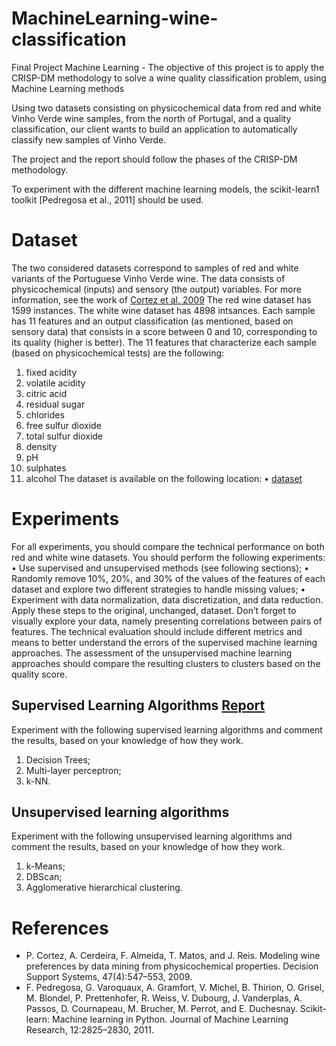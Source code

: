 # MachineLearning-wine-classification
Final Project Machine Learning - The objective of this project is to apply the CRISP-DM methodology to solve a wine quality classification problem, using Machine Learning methods 

Using two datasets consisting on physicochemical data from red and white Vinho Verde
wine samples, from the north of Portugal, and a quality classification, our client wants to
build an application to automatically classify new samples of Vinho Verde.

The project and the report should follow the phases of the CRISP-DM methodology.

To experiment with the different machine learning models, the scikit-learn1
toolkit [Pedregosa et al., 2011] should be used.

# Dataset
The two considered datasets correspond to samples of red and white variants of the Portuguese Vinho Verde wine. The data consists of physicochemical (inputs) and sensory (the
output) variables. For more information, see the work of [Cortez et al. 2009](https://scikit-learn.org/stable/index.html)
The red wine dataset has 1599 instances. The white wine dataset has 4898 intsances.
Each sample has 11 features and an output classification (as mentioned, based on sensory
data) that consists in a score between 0 and 10, corresponding to its quality (higher is better). The 11 features that characterize each sample (based on physicochemical tests) are the
following:
1) fixed acidity
2) volatile acidity
3) citric acid
4) residual sugar
5) chlorides
6) free sulfur dioxide
7) total sulfur dioxide
8) density
9) pH
10) sulphates
11) alcohol
The dataset is available on the following location:
• [dataset](https://archive.ics.uci.edu/ml/machine-learning-databases/wine-quality/)

# Experiments
For all experiments, you should compare the technical performance on both red and white
wine datasets.
You should perform the following experiments:
• Use supervised and unsupervised methods (see following sections);
• Randomly remove 10%, 20%, and 30% of the values of the features of each dataset and
explore two different strategies to handle missing values;
• Experiment with data normalization, data discretization, and data reduction. Apply
these steps to the original, unchanged, dataset.
Don’t forget to visually explore your data, namely presenting correlations between pairs
of features.
The technical evaluation should include different metrics and means to better understand the errors of the supervised machine learning approaches. The assessment of the
unsupervised machine learning approaches should compare the resulting clusters to clusters based on the quality score.

## Supervised Learning Algorithms [Report](report_supervised.ipynb)

Experiment with the following supervised learning algorithms and comment the results,
based on your knowledge of how they work.
1. Decision Trees;
2. Multi-layer perceptron;
3. k-NN.

## Unsupervised learning algorithms

Experiment with the following unsupervised learning algorithms and comment the results,
based on your knowledge of how they work.
1. k-Means;
2. DBScan;
3. Agglomerative hierarchical clustering.

# References
* P. Cortez, A. Cerdeira, F. Almeida, T. Matos, and J. Reis. Modeling wine preferences by data mining from physicochemical properties. Decision Support Systems, 47(4):547–553, 2009.
* F. Pedregosa, G. Varoquaux, A. Gramfort, V. Michel, B. Thirion, O. Grisel, M. Blondel, P. Prettenhofer, R. Weiss, V. Dubourg, J. Vanderplas, A. Passos, D. Cournapeau, M. Brucher, M. Perrot, and E. Duchesnay. Scikit-learn: Machine learning in Python. Journal of Machine Learning Research, 12:2825–2830, 2011.
